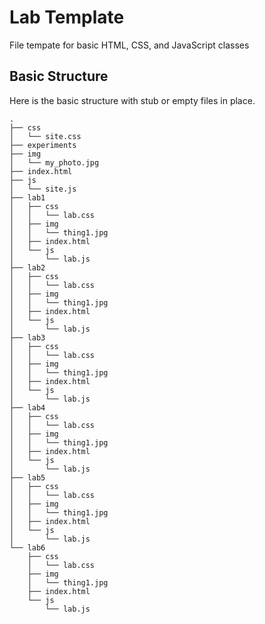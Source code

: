 # Lab Template
File tempate for basic HTML, CSS, and JavaScript classes

## Basic Structure
Here is the basic structure with stub or empty files in place.

```
.
├── css
│   └── site.css
├── experiments
├── img
│   └── my_photo.jpg
├── index.html
├── js
│   └── site.js
├── lab1
│   ├── css
│   │   └── lab.css
│   ├── img
│   │   └── thing1.jpg
│   ├── index.html
│   └── js
│       └── lab.js
├── lab2
│   ├── css
│   │   └── lab.css
│   ├── img
│   │   └── thing1.jpg
│   ├── index.html
│   └── js
│       └── lab.js
├── lab3
│   ├── css
│   │   └── lab.css
│   ├── img
│   │   └── thing1.jpg
│   ├── index.html
│   └── js
│       └── lab.js
├── lab4
│   ├── css
│   │   └── lab.css
│   ├── img
│   │   └── thing1.jpg
│   ├── index.html
│   └── js
│       └── lab.js
├── lab5
│   ├── css
│   │   └── lab.css
│   ├── img
│   │   └── thing1.jpg
│   ├── index.html
│   └── js
│       └── lab.js
└── lab6
    ├── css
    │   └── lab.css
    ├── img
    │   └── thing1.jpg
    ├── index.html
    └── js
        └── lab.js      
```
